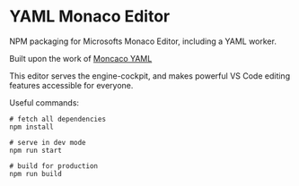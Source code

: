 # YAML Monaco Editor 

NPM packaging for Microsofts Monaco Editor, including a YAML worker.

Built upon the work of [Moncaco YAML](https://github.com/remcohaszing/monaco-yaml)

This editor serves the engine-cockpit, and makes powerful VS Code editing features accessible for everyone.

Useful commands:

```
# fetch all dependencies
npm install

# serve in dev mode
npm run start

# build for production
npm run build
```